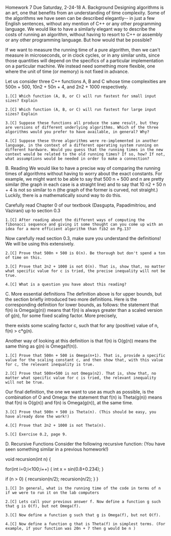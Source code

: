 Homework 7   Due Saturday, 2-24-18
A. Background
Designing algorithms is an art, one that benefits from an understanding of time complexity. Some of the algorithms we have seen can be described elegantly-- in just a few English sentences, without any mention of C++ or any other programming language. We would like to have a similarly elegant way to describe the costs of running an algorithm, without having to resort to C++ or assembly or any other programming language. But how would that be possible?

If we want to measure the running time of a pure algorithm, then we can't measure in microseconds, or in clock cycles, or in any similar units, since those quantities will depend on the specifics of a particular implementation on a particular machine. We instead need something more flexible, one where the unit of time (or memory) is not fixed in advance.

Let us consider three C++ functions A, B and C whose time complexities are 500n + 500, 10n2 + 50n + 4, and 2n2 + 1000 respectively.

    1.[C] Which function (A, B, or C) will run fastest for small input sizes? Explain

    2.[C] Which function (A, B, or C) will run fastest for large input sizes? Explain

    3.[C] Suppose these functions all produce the same result, but they are versions of different underlying algorithms. Which of the three algorithms would you prefer to have available, in general? Why?

    4.[C] Suppose these three algorithms were re-implemented in another language, in the context of a different operating system running on different hardware. Would you guess that the running times in the new context would be related to the old running times? If so, how? If not, what assumptions would be needed in order to make a connection?

B. Reading
We would like to have a precise way of comparing the running times of algorithms without having to worry about the exact constants. For example, we might want to be able to say that 500 n + 500 and n are pretty similar (the graph in each case is a straight line) and to say that 10 n2 + 50 n + 4 is not so similar to n (the graph of the former is curved, not straight.) Luckily, there is a mathematically sound way to do this.

Carefully read Chapter 0 of our textbook (Dasgupta, Papadimitriou, and Vazirani) up to section 0.3

    1.[C] After reading about the different ways of computing the fibonacci sequence and giving it some thought can you come up with an idea for a more efficient algorithm than fib2 on Pg.13?

Now carefully read section 0.3, make sure you understand the definitions! We will be using this extensively.

    2.[C] Prove that 500n + 500 is O(n). Be thorough but don't spend a ton of time on this.

    3.[C] Prove that 2n2 + 1000 is not O(n). That is, show that, no matter what specific value for c is tried, the precise inequality will not be true.

    4.[C] What is a question you have about this reading?

C. More essential definitions
The definition above is for upper bounds, but the section briefly introduced two more definitions. Here is the corresponding definition for lower bounds, as follows: the statement that f(n) is Omega(g(n)) means that f(n) is always greater than a scaled version of g(n), for some fixed scaling factor. More precisely,

there exists some scaling factor c, such that for any (positive) value of n, f(n) > c*g(n).

Another way of looking at this definition is that f(n) is O(g(n)) means the same thing as g(n) is Omega(f(n)).

    1.[C] Prove that 500n + 500 is Omega(n+1). That is, provide a specific value for the scaling constant c, and then show that, with this value for c, the relevant inequality is true.

    2.[C] Prove that 500n+500 is not Omega(n2). That is, show that, no matter what specific value for c is tried, the relevant inequality will not be true.

Our final definition, the one we want to use as much as possible, is the combination of O and Omega: the statement that f(n) is Theta(g(n)) means that f(n) is O(g(n)) and f(n) is Omega(g(n)), at the same time.

    3.[C] Prove that 500n + 500 is Theta(n). (This should be easy, you have already done the work!)

    4.[C] Prove that 2n2 + 1000 is not Theta(n).

    5.[C] Exercise 0.2, page 9.

D. Recursive Functions
Consider the following recursive function: (You have seen something similar in a previous homework!)


void recursion(int n)
{

  for(int i=0;i<100;i++)
  {
    int x = sin(0.8+0.234);
  }

  if (n > 0) {
    recursion(n/2);
    recursion(n/2);
  }
} 

    1.[C] In general, what is the running time of the code in terms of n if we were to run it on the lab computers

    2.[C] Lets call your previous answer f. Now define a function g such that g is O(f), but not Omega(f).

    3.[C] Now define a function g such that g is Omega(f), but not O(f).

    4.[C] Now define a function g that is Theta(f) in simplest terms. (For example, if your function was 20n + 7 then g would be n )